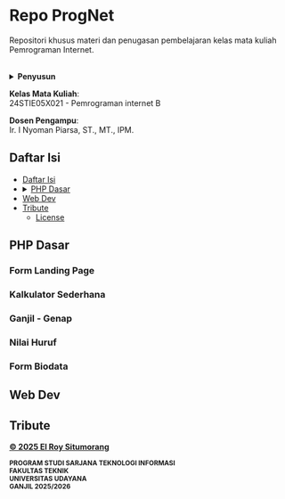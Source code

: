 # Repo ProgNet
Repositori khusus materi dan penugasan pembelajaran kelas mata kuliah Pemrograman Internet.<br><br>

<details>
    <summary><b>Penyusun</b></summary>
    El Roy Situmorang (2305551105)<br>[ <a href="https://github.com/el-ang"><b>GH</b></a> / <a href="https://www.instagram.com/el.ang_"><b>IG</b></a> / <a href="https://www.linkedin.com/in/el-ang/"><b>LinkedIn</b></a> ]
</details>

**Kelas Mata Kuliah**:<br>24STIE05X021 - Pemrograman internet B

**Dosen Pengampu**:<br>Ir. I Nyoman Piarsa, ST., MT., IPM.

## Daftar Isi
- [Daftar Isi](#daftar-isi)
- <details><summary><a href="#php-dasar">PHP Dasar</a></summary><ul><li><a href="#form-landing-page">Form Landing Page</a></li><li><a href="#kalkulator-sederhana">Kalkulator Sederhana</a></li><li><a href="#ganjil---genap">Ganjil - Genap</a></li><li><a href="#nilai-huruf">Nilai Huruf</a></li><li><a href="#form-biodata">Form Biodata</a></li></ul></details>
- [Web Dev](#web-dev)
- [Tribute](#tribute)
    - [License](LICENSE)

## PHP Dasar

### Form Landing Page

### Kalkulator Sederhana

### Ganjil - Genap

### Nilai Huruf

### Form Biodata

## Web Dev

## Tribute
[**© 2025 El Roy Situmorang**](LICENSE)

<sup><b>PROGRAM STUDI SARJANA TEKNOLOGI INFORMASI<br>FAKULTAS TEKNIK<br>UNIVERSITAS UDAYANA<br>GANJIL 2025/2026</b></sup>